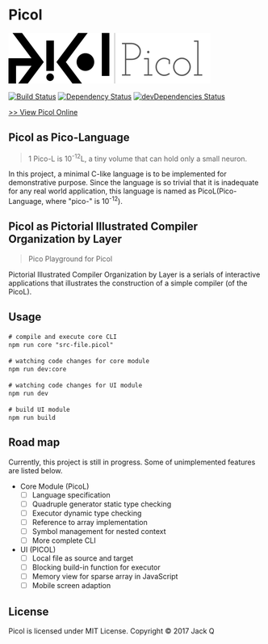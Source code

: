 # Picol 

![Picol-Text](./picol-text.png)

  [![Build Status](https://travis-ci.org/Jack-Q/picol.svg?branch=master)](https://travis-ci.org/Jack-Q/picol) 
  [![Dependency Status](https://david-dm.org/Jack-Q/picol.svg)](https://david-dm.org/Jack-Q/picol)
  [![devDependencies Status](https://david-dm.org/Jack-Q/picol/dev-status.svg)](https://david-dm.org/Jack-Q/picol?type=dev)

  [>> View Picol Online](https://git.io/picol)

## Picol as Pico-Language

> 1 Pico-L is 10<sup>-12</sup>L, a tiny volume that can hold only a small neuron.

In this project, a minimal C-like language is to be implemented for demonstrative purpose.
Since the language is so trivial that it is inadequate for any real world application,
this language is named as PicoL(Pico-Language, where "pico-" is 10<sup>-12</sup>).


## Picol as Pictorial Illustrated Compiler Organization by Layer

> Pico Playground for Picol

Pictorial Illustrated Compiler Organization by Layer is a serials of interactive 
applications that illustrates the construction of a simple compiler 
(of the PicoL).

## Usage
 
```
# compile and execute core CLI
npm run core "src-file.picol"

# watching code changes for core module
npm run dev:core

# watching code changes for UI module
npm run dev

# build UI module
npm run build

```

## Road map
Currently, this project is still in progress. Some of unimplemented features are listed below.

* Core Module (PicoL)
  * [ ] Language specification
  * [ ] Quadruple generator static type checking
  * [ ] Executor dynamic type checking
  * [ ] Reference to array implementation
  * [ ] Symbol management for nested context
  * [ ] More complete CLI
* UI (PICOL)
  * [ ] Local file as source and target
  * [ ] Blocking build-in function for executor
  * [ ] Memory view for sparse array in JavaScript
  * [ ] Mobile screen adaption

## License

Picol is licensed under MIT License. Copyright &copy; 2017 Jack Q
